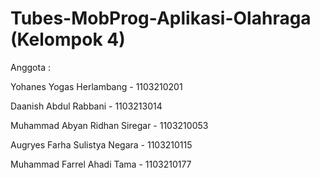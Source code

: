 # Tubes-MobProg-Aplikasi-Olahraga (Kelompok 4)

Anggota :

Yohanes Yogas Herlambang - 1103210201

Daanish Abdul Rabbani - 1103213014

Muhammad Abyan Ridhan Siregar - 1103210053

Augryes Farha Sulistya Negara - 1103210115

Muhammad Farrel Ahadi Tama - 1103210177

